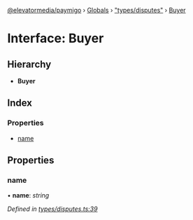 [@elevatormedia/paymigo](../README.md) › [Globals](../globals.md) › ["types/disputes"](../modules/_types_disputes_.md) › [Buyer](_types_disputes_.buyer.md)

# Interface: Buyer

## Hierarchy

-   **Buyer**

## Index

### Properties

-   [name](_types_disputes_.buyer.md#name)

## Properties

### name

• **name**: _string_

_Defined in [types/disputes.ts:39](https://github.com/ELEVATORmedia/paymigo/blob/56771c5/src/types/disputes.ts#L39)_
